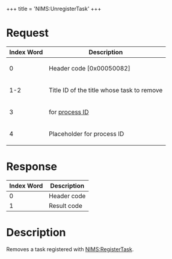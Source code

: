 +++
title = 'NIMS:UnregisterTask'
+++

# Request

<table>
<thead>
<tr class="header">
<th>Index Word</th>
<th>Description</th>
</tr>
</thead>
<tbody>
<tr class="odd">
<td><p>0</p></td>
<td><p>Header code [0x00050082]</p></td>
</tr>
<tr class="even">
<td><p>1-2</p></td>
<td><p>Title ID of the title whose task to remove</p></td>
</tr>
<tr class="odd">
<td><p>3</p></td>
<td><p>for <a href="../IPC#Handle_Translation" title="wikilink">process
ID</a></p></td>
</tr>
<tr class="even">
<td><p>4</p></td>
<td><p>Placeholder for process ID</p></td>
</tr>
</tbody>
</table>

# Response

| Index Word | Description |
|------------|-------------|
| 0          | Header code |
| 1          | Result code |

# Description

Removes a task registered with
[NIMS:RegisterTask](NIMS:RegisterTask "wikilink").
